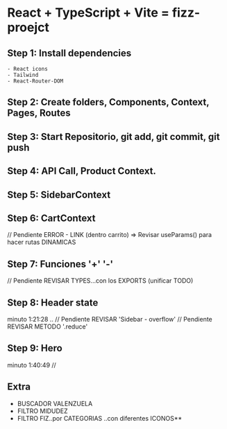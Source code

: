 # React + TypeScript + Vite = fizz-proejct

## Step 1: Install dependencies 
    - React icons
    - Tailwind
    - React-Router-DOM

## Step 2: Create folders, Components, Context, Pages, Routes 

## Step 3: Start Repositorio, git add, git commit, git push

## Step 4: API Call, Product Context.

## Step 5: SidebarContext

## Step 6: CartContext 
// Pendiente ERROR - LINK (dentro carrito)  => Revisar useParams() para hacer rutas DINAMICAS

## Step 7: Funciones '+' '-'
// Pendiente REVISAR TYPES...con los EXPORTS (unificar TODO)

## Step 8: Header state
minuto 1:21:28 ..
// Pendiente REVISAR 'Sidebar - overflow'
// Pendiente REVISAR METODO '.reduce'

## Step 9: Hero 
minuto 1:40:49 
// 

## Extra
- BUSCADOR VALENZUELA
- FILTRO MIDUDEZ
- FILTRO FIZ..por CATEGORIAS ..con diferentes ICONOS**
